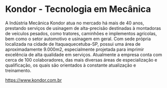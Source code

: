# Kondor - Tecnologia em Mecânica
A Indústria Mecânica Kondor atua no mercado há mais de 40 anos, prestando serviços de usinagem de alta-precisão destinadas à montadoras de veículos pesados, como tratores, caminhões e implementos agrícolas, bem como o setor automotivo e usinagem em geral. Com sede própria localizada na cidade de Itaquaquecetuba-SP, possui uma área de aproximadamente 9.000m2, especialmente projetada para imprimir excelência de alta qualidade em serviços. Atualmente a empresa conta com cerca de 100 colaboradores, das mais diversas áreas de especialização e qualificação, os quais são orientados à constante atualização e treinamento.

https://www.kondor.com.br
